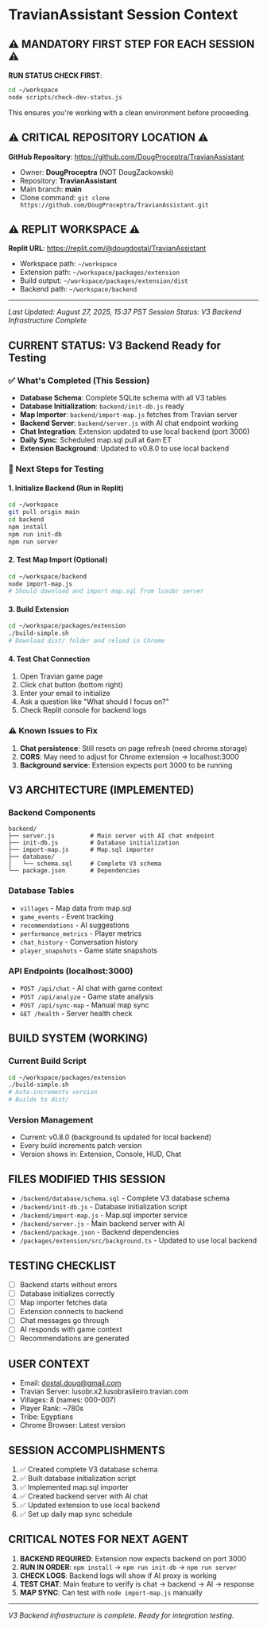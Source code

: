 # TravianAssistant Session Context

## ⚠️ MANDATORY FIRST STEP FOR EACH SESSION ⚠️
**RUN STATUS CHECK FIRST**:
```bash
cd ~/workspace
node scripts/check-dev-status.js
```
This ensures you're working with a clean environment before proceeding.

## ⚠️ CRITICAL REPOSITORY LOCATION ⚠️
**GitHub Repository**: https://github.com/DougProceptra/TravianAssistant
- Owner: **DougProceptra** (NOT DougZackowski)
- Repository: **TravianAssistant**
- Main branch: **main**
- Clone command: `git clone https://github.com/DougProceptra/TravianAssistant.git`

## ⚠️ REPLIT WORKSPACE ⚠️
**Replit URL**: https://replit.com/@dougdostal/TravianAssistant
- Workspace path: `~/workspace`
- Extension path: `~/workspace/packages/extension`
- Build output: `~/workspace/packages/extension/dist`
- Backend path: `~/workspace/backend`

---

*Last Updated: August 27, 2025, 15:37 PST*
*Session Status: V3 Backend Infrastructure Complete*

## CURRENT STATUS: V3 Backend Ready for Testing

### ✅ What's Completed (This Session)
- **Database Schema**: Complete SQLite schema with all V3 tables
- **Database Initialization**: `backend/init-db.js` ready
- **Map Importer**: `backend/import-map.js` fetches from Travian server
- **Backend Server**: `backend/server.js` with AI chat endpoint working
- **Chat Integration**: Extension updated to use local backend (port 3000)
- **Daily Sync**: Scheduled map.sql pull at 6am ET
- **Extension Background**: Updated to v0.8.0 to use local backend

### 🔧 Next Steps for Testing

#### 1. Initialize Backend (Run in Replit)
```bash
cd ~/workspace
git pull origin main
cd backend
npm install
npm run init-db
npm run server
```

#### 2. Test Map Import (Optional)
```bash
cd ~/workspace/backend
node import-map.js
# Should download and import map.sql from lusobr server
```

#### 3. Build Extension
```bash
cd ~/workspace/packages/extension
./build-simple.sh
# Download dist/ folder and reload in Chrome
```

#### 4. Test Chat Connection
1. Open Travian game page
2. Click chat button (bottom right)
3. Enter your email to initialize
4. Ask a question like "What should I focus on?"
5. Check Replit console for backend logs

### ⚠️ Known Issues to Fix
1. **Chat persistence**: Still resets on page refresh (need chrome.storage)
2. **CORS**: May need to adjust for Chrome extension → localhost:3000
3. **Background service**: Extension expects port 3000 to be running

## V3 ARCHITECTURE (IMPLEMENTED)

### Backend Components
```
backend/
├── server.js          # Main server with AI chat endpoint
├── init-db.js         # Database initialization
├── import-map.js      # Map.sql importer  
├── database/
│   └── schema.sql     # Complete V3 schema
└── package.json       # Dependencies
```

### Database Tables
- `villages` - Map data from map.sql
- `game_events` - Event tracking
- `recommendations` - AI suggestions
- `performance_metrics` - Player metrics
- `chat_history` - Conversation history
- `player_snapshots` - Game state snapshots

### API Endpoints (localhost:3000)
- `POST /api/chat` - AI chat with game context
- `POST /api/analyze` - Game state analysis
- `POST /api/sync-map` - Manual map sync
- `GET /health` - Server health check

## BUILD SYSTEM (WORKING)

### Current Build Script
```bash
cd ~/workspace/packages/extension
./build-simple.sh
# Auto-increments version
# Builds to dist/
```

### Version Management
- Current: v0.8.0 (background.ts updated for local backend)
- Every build increments patch version
- Version shows in: Extension, Console, HUD, Chat

## FILES MODIFIED THIS SESSION
- `/backend/database/schema.sql` - Complete V3 database schema
- `/backend/init-db.js` - Database initialization script
- `/backend/import-map.js` - Map.sql importer service
- `/backend/server.js` - Main backend server with AI
- `/backend/package.json` - Backend dependencies
- `/packages/extension/src/background.ts` - Updated to use local backend

## TESTING CHECKLIST
- [ ] Backend starts without errors
- [ ] Database initializes correctly
- [ ] Map importer fetches data
- [ ] Extension connects to backend
- [ ] Chat messages go through
- [ ] AI responds with game context
- [ ] Recommendations are generated

## USER CONTEXT
- Email: dostal.doug@gmail.com
- Travian Server: lusobr.x2.lusobrasileiro.travian.com
- Villages: 8 (names: 000-007)
- Player Rank: ~780s
- Tribe: Egyptians
- Chrome Browser: Latest version

## SESSION ACCOMPLISHMENTS
1. ✅ Created complete V3 database schema
2. ✅ Built database initialization script
3. ✅ Implemented map.sql importer
4. ✅ Created backend server with AI chat
5. ✅ Updated extension to use local backend
6. ✅ Set up daily map sync schedule

## CRITICAL NOTES FOR NEXT AGENT
1. **BACKEND REQUIRED**: Extension now expects backend on port 3000
2. **RUN IN ORDER**: `npm install` → `npm run init-db` → `npm run server`
3. **CHECK LOGS**: Backend logs will show if AI proxy is working
4. **TEST CHAT**: Main feature to verify is chat → backend → AI → response
5. **MAP SYNC**: Can test with `node import-map.js` manually

---
*V3 Backend infrastructure is complete. Ready for integration testing.*